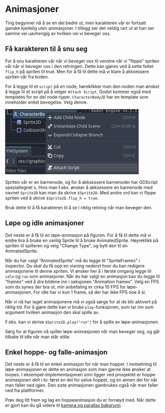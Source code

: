 # Animasjoner

Ting begynner nå å se en del bedre ut, men karakteren vår er fortsatt ganske
kjedelig uten animasjoner. I tillegg ser det veldig rart ut at han ser samme
vei uavhengig av hvilken vei vi beveger oss.

## Få karakteren til å snu seg

For å snu karakteren vår når vi beveger oss til venstre når vi "flippe"
spriten vår når vi beveger oss i den retningen. Dette kan gjøres ved å
sette feltet `flip_h` på spriten til true. Men for å få til dette må vi klare
å akksessere spriten vår fra koden. 


For å legge til et `script` på en node, høreklikker man den noden man ønsker å
legge til et script på å velger `Attach Script`. Godot kommer også med 
templates for en del node-typer. `CharacterBody2D` har en template som inneholder
enkel bevegelse. Velg denne.

![Bilde av script attach](./bilder/attach-script.png)

Spriten vår er en barnenode, og for å akksessere barnenoder har GDScript
spesialtegnet `$`. Hvis man f.eks. ønsker å akksessere en barnenode med navnet
`Sprite2D` kan man da skrive `$Sprite2D`. Med andre ord kan vi flippe spriten ved
å skrive `$Sprite2D.flip_h = true`.

Bruk dette til å få karakteren til å se i riktig retning når man beveger den.

## Løpe og idle animasjoner

Det neste er å få til en løpe-animasjon på figuren. For å få til dette må vi
endre bra å bruke en vanlig Sprite til å bruke AnimatedSprite. Høyreklikk på
spriten til spilleren og velg "Change Type", og bytt den til en AnimatedSprite.

Når du har valgt "AnimatedSprite" må du legge til "SpriteFrames" i inspector.
Du skal du få opp en visning nederst hvor du kan redigere animasjonene til denne
spriten. Vi ønsker her å i første omgang legge til `idle` og `run` som animasjoner. 
Når du har valgt en animasjon kan du legge til "frames" ved å dra bildene inn
i seksjonen "Animation frames". Velg en FPS som du synes der bra ut, min anbefaling er
cirka 10 FPS for løpe-animasjonen. For idle har vi kun 1 frame, så der har ikke FPS noe å si.

Når vi nå har laget animasjonene må vi også sørge for at de blir aktivert på riktig
tid. For å gjøre dette kan vi bruke `play`-funksjonen, som tar inn som argument
hvilken animasjon den skal spille av. 

F.eks. kan vi skrive `$Sprite2D.play("run")` for å spille av løpe-animasjonen. 

Sørg for at figuren nå spiller løpe-animasjonen når man beveger seg, og går tilbake
til idle når man står stille.

## Enkel hoppe- og falle-animasjon

Det neste er å få til en enkel animasjon for når man hopper. I motsetning til
løpe-animasjonen er dette en animasjon som man gjerne ikke ønsker at loopes. 
I eksempel-implementasjonen som ligger ved prosjektet er hoppe animasjonen delt
i to: først en del for selve hoppet, og en annen del for når man faller ned
igjen. Den siste animasjonen gjenbrukes også når man faller ned fra plattformer.

Prøv deg litt frem og lag en hoppeanimasjon du er fornøyd med. Når dette er gjort
kan du gå videre til [kamera og parallax bakgrunn](05-parallax-bakgrunn.md).
